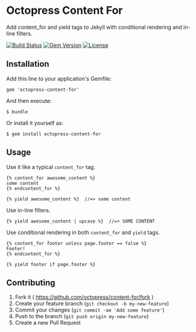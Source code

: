 # Octopress Content For

Add content_for and yield tags to Jekyll with conditional rendering and in-line filters.

[![Build Status](https://travis-ci.org/octopress/content-for.svg)](https://travis-ci.org/octopress/content-for)
[![Gem Version](http://img.shields.io/gem/v/octopress-content-for.svg)](https://rubygems.org/gems/octopress-content-for)
[![License](http://img.shields.io/:license-mit-blue.svg)](http://octopress.mit-license.org)

## Installation

Add this line to your application's Gemfile:

    gem 'octopress-content-for'

And then execute:

    $ bundle

Or install it yourself as:

    $ gem install octopress-content-for

## Usage

Use it like a typical `content_for` tag.

    {% content_for awesome_content %}
    some content
    {% endcontent_for %}

    {% yield awesome_content %}  //=> some content

Use in-line filters.

    {% yield awesome_content | upcase %}  //=> SOME CONTENT

Use conditional rendering in both `content_for` and `yield` tags.

    {% content_for footer unless page.footer == false %}
    Footer!
    {% endcontent_for %}

    {% yield footer if page.footer %}

## Contributing

1. Fork it ( https://github.com/octopress/content-for/fork )
2. Create your feature branch (`git checkout -b my-new-feature`)
3. Commit your changes (`git commit -am 'Add some feature'`)
4. Push to the branch (`git push origin my-new-feature`)
5. Create a new Pull Request
